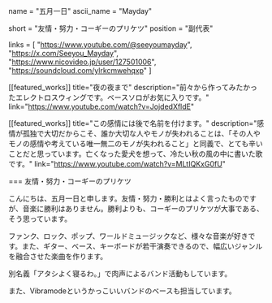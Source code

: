 name = "五月一日"
ascii_name = "Mayday"

short = "友情・努力・コーギーのプリケツ"
position = "副代表"

links = [ "https://www.youtube.com/@seeyoumayday", "https://x.com/Seeyou_Mayday", "https://www.nicovideo.jp/user/127501006", "https://soundcloud.com/ylrkcmwehqxp" ]

[[featured_works]]
title="夜の夜まで"
description="前々から作ってみたかったエレクトロスウィングです。ベースソロがお気に入りです。"
link="https://www.youtube.com/watch?v=JojdedXfldE"

[[featured_works]]
title="この感情には後で名前を付けます。"
description="感情が孤独で大切だからこそ、誰か大切な人やモノが失われることは、「その人やモノの感情や考えている唯一無二のモノが失われること」と同義で、とても辛いことだと思っています。亡くなった愛犬を想って、冷たい秋の風の中に書いた歌です。"
link="https://www.youtube.com/watch?v=MLtIQKxG0fU"

===
友情・努力・コーギーのプリケツ

こんにちは、五月一日と申します。友情・努力・勝利とはよく言ったものですが、音楽に勝利はありません。勝利よりも、コーギーのプリケツが大事である、そう思っています。

ファンク、ロック、ポップ、ワールドミュージックなど、様々な音楽が好きです。また、ギター、ベース、キーボードが若干演奏できるので、幅広いジャンルを融合させた楽曲を作ります。

別名義「アタシよく寝るわ。」で肉声によるバンド活動もしています。

また、Vibramodeというかっこいいバンドのベースも担当しています。
